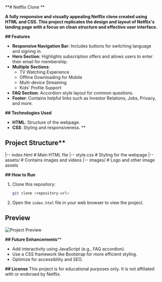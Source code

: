**# Netflix Clone
**

**A fully responsive and visually appealing Netflix clone created using **HTML** and **CSS**. This project replicates the design and layout of Netflix's landing page with a focus on clean structure and effective user interface.**

**## Features**
- **Responsive Navigation Bar**: Includes buttons for switching language and signing in.
- **Hero Section**: Highlights subscription offers and allows users to enter their email for membership.
- **Multiple Sections**:
  - TV Watching Experience
  - Offline Downloading for Mobile
  - Multi-device Streaming
  - Kids' Profile Support
- **FAQ Section**: Accordion-style layout for common questions.
- **Footer**: Contains helpful links such as Investor Relations, Jobs, Privacy, and more.

**## Technologies Used**
- **HTML**: Structure of the webpage.
- **CSS**: Styling and responsiveness.
**
## Project Structure**

|-- index.html       # Main HTML file
|-- style.css        # Styling for the webpage
|-- assets/          # Contains images and videos
    |-- images/      # Logo and other image assets


**## How to Run**

1. Clone this repository:
   ```bash
   git clone <repository-url>
   ```
2. Open the `index.html` file in your web browser to view the project.

## Preview
![Project Preview](assets/images/preview.png)

**## Future Enhancements****

- Add interactivity using JavaScript (e.g., FAQ accordion).
- Use a CSS framework like Bootstrap for more efficient styling.
- Optimize for accessibility and SEO.

**## License**
This project is for educational purposes only. It is not affiliated with or endorsed by Netflix.
